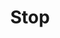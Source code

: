 ---
title: Stop
tags:
icon: stop
svg: '<svg xmlns="http://www.w3.org/2000/svg" width="24" height="24" fill="none" viewBox="0 0 24 24" stroke-width="1.5" stroke-linecap="round" stroke-linejoin="round" stroke="currentColor"><path d="M7 12.5c0-2.357 0-3.536.732-4.268C8.464 7.5 9.643 7.5 12 7.5c2.357 0 3.536 0 4.268.732C17 8.964 17 10.143 17 12.5c0 2.357 0 3.535-.732 4.268-.732.732-1.911.732-4.268.732-2.357 0-3.536 0-4.268-.732C7 16.035 7 14.857 7 12.5Z"/></svg>'
---
